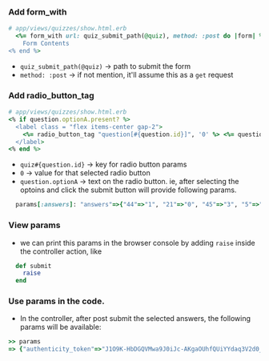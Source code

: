 ### Add form_with
```ruby
# app/views/quizzes/show.html.erb
  <%= form_with url: quiz_submit_path(@quiz), method: :post do |form| %>
    Form Contents
<% end %>
```
- `quiz_submit_path(@quiz)` -> path to submit the form
- `method: :post` -> if not mention, it'll assume this as a `get` request


### Add radio_button_tag
```ruby
# app/views/quizzes/show.html.erb
<% if question.optionA.present? %>
  <label class = "flex items-center gap-2">
    <%= radio_button_tag "question[#{question.id}]", '0' %> <%= question.optionA %>
  </label>
<% end %>
```

- `quiz#{question.id}` -> key for radio button params
- `0` -> value for that selected radio button
- `question.optionA` -> text on the radio button. 
ie, after selecting the optoins and click the submit button will provide following params.
```ruby
  params[:answers]: "answers"=>{"44"=>"1", "21"=>"0", "45"=>"3", "5"=>"2", "14"=>"2"}
```

### View params
- we can print this params in the browser console by adding `raise` inside the controller action, like
```ruby
  def submit
    raise
  end
```
### Use params in the code.
- In the controller, after post submit the selected answers, the following params will be available:
```ruby
>> params
=> {"authenticity_token"=>"J1O9K-HbDGQVMwa9J0iJc-AKgaOUhfQUiYYdaq3V2d0_6_AY6FkwXI95nhJKxvvc2roSr5_mdxeMxU0Ay7p-Uw", "answers"=> {"44"=>"0", "21"=>"3", "26"=>"0", "4"=>"0"}, "commit"=>"Submit", "controller"=>"quizzes", "action"=>"submit", "quiz_id"=>"3"}
```
